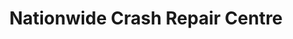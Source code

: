 ---
title: "Nationwide Crash Repair Centre"
url: /gateshead/nationwide-crash-repair-centre/
shop: car repair
---